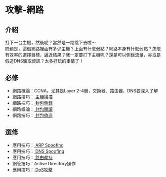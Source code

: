 # 攻擊-網路

## 介紹

打下一台主機，然後呢？當然是一路跳下去啦～  
問題是，這個網路裡面有多少主機？上面有什麼弱點？網路本身有什麼弱點？怎麼有效率的選擇目標，逼近結果？我一定要打下主機呢？還是可以側錄流量，亦或是假造DNS騙取資訊？太多好玩的事情了！

## 必修

* 網路概論：CCNA，尤其是Layer 2-4層，交換器、路由器、DNS要深入了解
* 網路技巧：[ 主機掃描](http://blogger.gtwang.org/2014/10/nmap-command-examples-tutorials.html)
* 網路技巧：[ 封包側錄](http://blog.xuite.net/jyoutw/xtech/23669726-tcpdump+%E7%9A%84%E7%94%A8%E6%B3%95)
* 網路概論：[ 封包閱讀](http://blog.shaolin.tw/2008/03/wireshark.html)
* 網路技巧：[ 封包偽造](http://www.binarytides.com/raw-socket-programming-in-python-linux/)

## 選修

* 應用技巧：[ ARP Spoofing](https://zh.wikipedia.org/zh-tw/ARP%E6%AC%BA%E9%A8%99)
* 應用技巧：[ DNS Spoofing](https://en.wikipedia.org/wiki/DNS_spoofing)
* 應用技巧：[ 路由劫持](https://en.wikipedia.org/wiki/IP_hijacking)
* 網管技巧：Active Directory操作
* 應用技巧：[ DoS攻擊](https://zh.wikipedia.org/wiki/%E9%98%BB%E6%96%B7%E6%9C%8D%E5%8B%99%E6%94%BB%E6%93%8A)